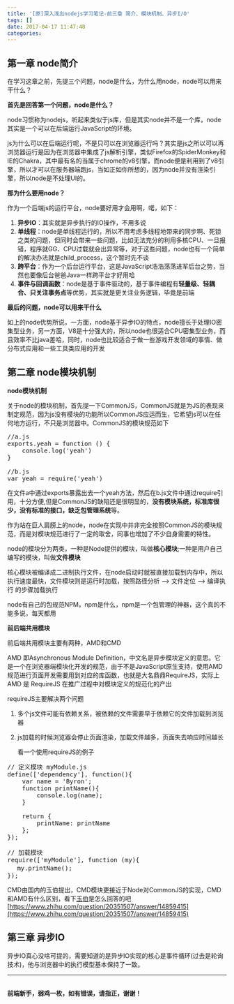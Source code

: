 ```yaml
---
title: '[原]深入浅出nodejs学习笔记-前三章 简介、模块机制、异步I/O'
tags: []
date: 2017-04-17 11:47:48
categories:
---
```



## 第一章 node简介

在学习这章之前，先提三个问题，node是什么，为什么用node，node可以用来干什么？

**首先是回答第一个问题，node是什么？**

node习惯称为nodejs，听起来类似于js库，但是其实node并不是一个库，node其实是一个可以在后端运行JavaScript的环境。

js为什么可以在后端运行呢，不是只可以在浏览器运行吗？其实是js之所以可以再浏览器运行是因为在浏览器中集成了js解析引擎，类似Firefox的SpiderMonkey和IE的Chakra，其中最有名的当属于chrome的v8引擎，而node便是利用到了v8引擎，所以才可以在服务器端跑js，当如正如你所想的，因为node并没有渲染引擎，所以node是不处理UI的。

**那为什么要用node？**

作为一个后端js的运行平台，node要好用才会用啊，喏，如下：

1.  **异步IO**：其实就是异步执行的IO操作，不用多说
2.  **单线程**：node是单线程运行的，所以不用考虑多线程地带来的同步啊、死锁之类的问题，但同时会带来一些问题，比如无法充分的利用多核CPU、一旦报错，程序就GG、CPU过载就会出异常等，对于这些问题，node也有一个简单的解决办法就是child_process，这个暂时先不谈
3.  **跨平台**：作为一个后台运行平台，这是JavaScript浩浩荡荡进军后台之势，当然也要像后台爸爸Java一样跨平台才好用哈
4.  **事件与回调函数**：node是基于事件驱动的，基于事件编程有**轻量级、轻耦合、只关注事务点**等优势，其实就是更关注业务逻辑，毕竟是前端

**最后的问题，node可以用来干什么**

如上的node优势所说，一方面，node基于异步IO的特点，node擅长于处理IO密集型业务，另一方面，V8是十分强大的，所以node也很适合CPU密集型业务，而且效率不比java差哈，同时，node也比较适合于做一些游戏开发领域的事情、做分布式应用和一些工具类应用的开发


## 第二章 node模块机制

**node模块机制**

关于node的模块机制，首先提一下CommonJS，CommonJS就是为JS的表现来制定规范，因为js没有模块的功能所以CommonJS应运而生，它希望js可以在任何地方运行，不只是浏览器中。CommonJS的模块规范如下

<pre class="prettyprint"><span class="hljs-comment">//a.js</span>
exports.yeah = <span class="hljs-function"><span class="hljs-keyword">function</span> <span class="hljs-params">()</span> {</span>
    console.log(<span class="hljs-string">'yeah'</span>)
}

<span class="hljs-comment">//b.js</span>
<span class="hljs-keyword">var</span> yeah = <span class="hljs-built_in">require</span>(<span class="hljs-string">'yeah'</span>)</pre>

在文件a中通过exports暴露出去一个yeah方法，然后在b.js文件中通过require引用，十分方便,但是CommonJS的缺陷还是很明显的，**没有模块系统，标准库很少，没有标准的接口，缺乏包管理系统**等。

作为站在巨人肩膀上的node，node在实现中并非完全按照CommonJS的模块规范，而是对模块规范进行了一定的取舍，同事也增加了不少自身需要的特性。

node的模块分为两类，一种是Node提供的模块，叫做**核心模块**;一种是用户自己编写的模块，叫做**文件模块** 

核心模块被编译成二进制执行文件，在node启动时就被直接加载到内存中，所以执行速度最快，文件模块则是运行时加载，按照路径分析 –&gt; 文件定位 –&gt; 编译执行 的步骤加载执行

node有自己的包规范NPM，npm是什么，npm是一个包管理的神器，这个真的不能多说，每天都用

**前后端共用模块**

前后端共用模块主要有两种，AMD和CMD

AMD 即Asynchronous Module Definition，中文名是异步模块定义的意思。它是一个在浏览器端模块化开发的规范，由于不是JavaScript原生支持，使用AMD规范进行页面开发需要用到对应的库函数，也就是大名鼎鼎RequireJS，实际上AMD 是 RequireJS 在推广过程中对模块定义的规范化的产出

requireJS主要解决两个问题

1.  多个js文件可能有依赖关系，被依赖的文件需要早于依赖它的文件加载到浏览器
2.  js加载的时候浏览器会停止页面渲染，加载文件越多，页面失去响应时间越长

    看一个使用requireJS的例子

<pre class="prettyprint"><span class="hljs-comment">// 定义模块 myModule.js</span>
define([<span class="hljs-string">'dependency'</span>], <span class="hljs-function"><span class="hljs-keyword">function</span><span class="hljs-params">()</span>{</span>
    <span class="hljs-keyword">var</span> name = <span class="hljs-string">'Byron'</span>;
    <span class="hljs-function"><span class="hljs-keyword">function</span> <span class="hljs-title">printName</span><span class="hljs-params">()</span>{</span>
        console.log(name);
    }

    <span class="hljs-keyword">return</span> {
        printName: printName
    };
});

<span class="hljs-comment">// 加载模块</span>
<span class="hljs-built_in">require</span>([<span class="hljs-string">'myModule'</span>], <span class="hljs-function"><span class="hljs-keyword">function</span> <span class="hljs-params">(my)</span>{</span>
　 my.printName();
});</pre>

CMD由国内的玉伯提出，CMD模块更接近于Node对CommonJS的实现，CMD和AMD有什么区别，看下[玉伯](https://www.zhihu.com/people/lifesinger/answers)是怎么回答的吧[https://www.zhihu.com/question/20351507/answer/14859415](https://www.zhihu.com/question/20351507/answer/14859415)


## 第三章 异步IO

异步IO真心没啥可提的，需要知道的是异步IO实现的核心是事件循环(过去是轮询技术)，他与浏览器中的执行模型基本保持了一致。

* * *

<br/>**前端新手，弱鸡一枚，如有错误，请指正，谢谢！**
